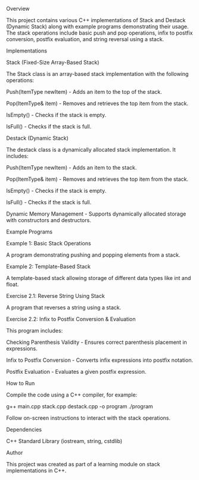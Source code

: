 Overview

This project contains various C++ implementations of Stack and Destack (Dynamic Stack) along with example programs demonstrating their usage. The stack operations include basic push and pop operations, infix to postfix conversion, postfix evaluation, and string reversal using a stack.

Implementations

Stack (Fixed-Size Array-Based Stack)

The Stack class is an array-based stack implementation with the following operations:

Push(ItemType newItem) - Adds an item to the top of the stack.

Pop(ItemType& item) - Removes and retrieves the top item from the stack.

IsEmpty() - Checks if the stack is empty.

IsFull() - Checks if the stack is full.

Destack (Dynamic Stack)

The destack<ItemType> class is a dynamically allocated stack implementation. It includes:

Push(ItemType newItem) - Adds an item to the stack.

Pop(ItemType& item) - Removes and retrieves the top item from the stack.

IsEmpty() - Checks if the stack is empty.

IsFull() - Checks if the stack is full.

Dynamic Memory Management - Supports dynamically allocated storage with constructors and destructors.

Example Programs

Example 1: Basic Stack Operations

A program demonstrating pushing and popping elements from a stack.

Example 2: Template-Based Stack

A template-based stack allowing storage of different data types like int and float.

Exercise 2.1: Reverse String Using Stack

A program that reverses a string using a stack.

Exercise 2.2: Infix to Postfix Conversion & Evaluation

This program includes:

Checking Parenthesis Validity - Ensures correct parenthesis placement in expressions.

Infix to Postfix Conversion - Converts infix expressions into postfix notation.

Postfix Evaluation - Evaluates a given postfix expression.

How to Run

Compile the code using a C++ compiler, for example:

g++ main.cpp stack.cpp destack.cpp -o program
./program

Follow on-screen instructions to interact with the stack operations.

Dependencies

C++ Standard Library (iostream, string, cstdlib)

Author

This project was created as part of a learning module on stack implementations in C++.
